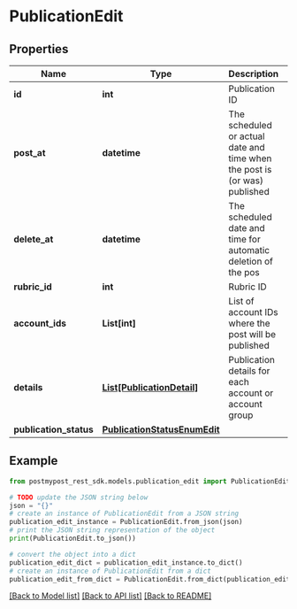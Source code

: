 # PublicationEdit


## Properties

Name | Type | Description | Notes
------------ | ------------- | ------------- | -------------
**id** | **int** | Publication ID | 
**post_at** | **datetime** | The scheduled or actual date and time when the post is (or was) published | 
**delete_at** | **datetime** | The scheduled date and time for automatic deletion of the pos | [optional] 
**rubric_id** | **int** | Rubric ID | [optional] 
**account_ids** | **List[int]** | List of account IDs where the post will be published | 
**details** | [**List[PublicationDetail]**](PublicationDetail.md) | Publication details for each account or account group | 
**publication_status** | [**PublicationStatusEnumEdit**](PublicationStatusEnumEdit.md) |  | 

## Example

```python
from postmypost_rest_sdk.models.publication_edit import PublicationEdit

# TODO update the JSON string below
json = "{}"
# create an instance of PublicationEdit from a JSON string
publication_edit_instance = PublicationEdit.from_json(json)
# print the JSON string representation of the object
print(PublicationEdit.to_json())

# convert the object into a dict
publication_edit_dict = publication_edit_instance.to_dict()
# create an instance of PublicationEdit from a dict
publication_edit_from_dict = PublicationEdit.from_dict(publication_edit_dict)
```
[[Back to Model list]](../README.md#documentation-for-models) [[Back to API list]](../README.md#documentation-for-api-endpoints) [[Back to README]](../README.md)


